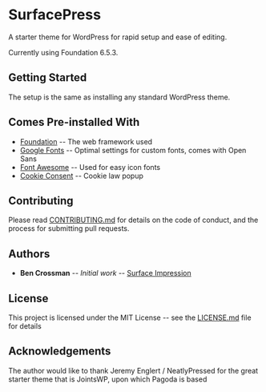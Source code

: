 # SurfacePress

A starter theme for WordPress for rapid setup and ease of editing.

Currently using Foundation 6.5.3.

## Getting Started

The setup is the same as installing any standard WordPress theme.

## Comes Pre-installed With

* [Foundation](https://foundation.zurb.com/) -- The web framework used
* [Google Fonts](https://fonts.google.com/) -- Optimal settings for custom fonts, comes with Open Sans
* [Font Awesome](https://fontawesome.com/) -- Used for easy icon fonts
* [Cookie Consent](https://cookieconsent.osano.com/) -- Cookie law popup

## Contributing

Please read [CONTRIBUTING.md](https://raw.githubusercontent.com/scannermobs/Pagoda/master/contributing.md) for details on the code of conduct, and the process for submitting pull requests.

## Authors

* **Ben Crossman** -- *Initial work* -- [Surface Impression](https://surfaceimpression.digital/)

## License

This project is licensed under the MIT License -- see the [LICENSE.md](LICENSE.md) file for details

## Acknowledgements

The author would like to thank Jeremy Englert / NeatlyPressed for the great starter theme that is JointsWP, upon which Pagoda is based
